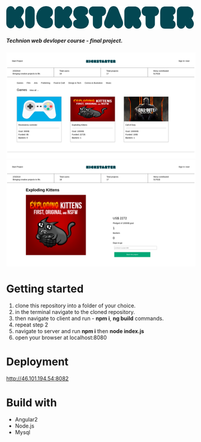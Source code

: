 
  <img width="500" height="60" src="https://github.com/anton202/kickStarter/blob/master/client/src/assets/kickstarter-logo.png">
  
##### Technion web devloper course - final project.

![kickStartet](https://github.com/anton202/kickStarter/blob/master/client/src/assets/homePage.png) 
<br>
![projectPage](https://github.com/anton202/kickStarter/blob/master/client/src/assets/projectPage.png)



# Getting started 

1. clone this repository into a folder of your choice.
2. in the terminal navigate to the cloned repository.
3. then navigate to client and run - **npm i**, **ng build** commands.
4. repeat step 2
5. navigate to server and run **npm i** then **node index.js**
6. open your browser at localhost:8080

# Deployment
http://46.101.194.54:8082

# Build with

* Angular2
* Node.js
* Mysql
